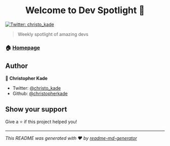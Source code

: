 <h1 align="center">Welcome to Dev Spotlight 👋</h1>
<p>
  <a href="https://twitter.com/christo_kade">
    <img alt="Twitter: christo_kade" src="https://img.shields.io/twitter/follow/christo_kade.svg?style=social" target="_blank" />
  </a>
</p>

> Weekly spotlight of amazing devs

### 🏠 [Homepage](https://devspotlight.club)

## Author

👤 **Christopher Kade**

* Twitter: [@christo_kade](https://twitter.com/christo_kade)
* Github: [@christopherkade](https://github.com/christopherkade)

## Show your support

Give a ⭐️ if this project helped you!

***
_This README was generated with ❤️ by [readme-md-generator](https://github.com/kefranabg/readme-md-generator)_